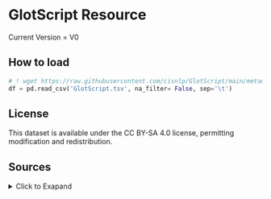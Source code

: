 # GlotScript Resource

Current Version = V0

## How to load

```python
# ! wget https://raw.githubusercontent.com/cisnlp/GlotScript/main/metadata/GlotScript.tsv
df = pd.read_csv('GlotScript.tsv', na_filter= False, sep='\t')
```


## License
This dataset is available under the CC BY-SA 4.0 license, permitting modification and redistribution.

## Sources

<details>
<summary>Click to Exapand</summary>

- [Wikipeida](https://en.wikipedia.org/wiki/ISO_639:xxx)
- [ScriptSource](https://scriptsource.org/)
- [Unicode CLDR](https://github.com/unicode-org/cldr-json/blob/main/cldr-json/cldr-core/supplemental/likelySubtags.json)
- [LangTag](https://raw.githubusercontent.com/silnrsi/langtags/master/pub/langtags.json)
- [LREC_2800](https://raw.githubusercontent.com/google-research/url-nlp/main/language_metadata/data.tsv)
- [Omniglot](https://www.omniglot.com/writing/langalph.htm)

</details>
